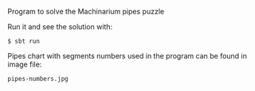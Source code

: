 Program to solve the Machinarium pipes puzzle

Run it and see the solution with:

    $ sbt run

Pipes chart with segments numbers used in the program can be found
in image file:

    pipes-numbers.jpg

